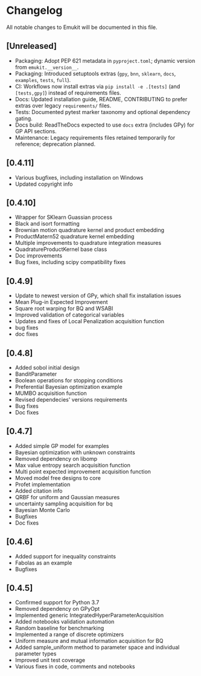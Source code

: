 # Changelog
All notable changes to Emukit will be documented in this file.

## [Unreleased]
- Packaging: Adopt PEP 621 metadata in `pyproject.toml`; dynamic version from `emukit.__version__`.
- Packaging: Introduced setuptools extras (`gpy`, `bnn`, `sklearn`, `docs`, `examples`, `tests`, `full`).
- CI: Workflows now install extras via `pip install -e .[tests]` (and `[tests,gpy]`) instead of requirements files.
- Docs: Updated installation guide, README, CONTRIBUTING to prefer extras over legacy `requirements/` files.
- Tests: Documented pytest marker taxonomy and optional dependency gating.
- Docs build: ReadTheDocs expected to use `docs` extra (includes GPy) for GP API sections.
- Maintenance: Legacy requirements files retained temporarily for reference; deprecation planned.

## [0.4.11]
- Various bugfixes, including installation on Windows
- Updated copyright info

## [0.4.10]
- Wrapper for SKlearn Guassian process
- Black and isort formatting
- Brownian motion quadrature kernel and product embedding
- ProductMatern52 quadrature kernel embedding 
- Multiple improvements to quadrature integration measures
- QuadratureProductKernel base class
- Doc improvements
- Bug fixes, including scipy compatibility fixes

## [0.4.9]
- Update to newest version of GPy, which shall fix installation issues
- Mean Plug-in Expected Improvement
- Square root warping for BQ and WSABI
- Improved validation of categorical variables
- Updates and fixes of Local Penalization acquisition function
- bug fixes
- doc fixes

## [0.4.8]
- Added sobol initial design
- BanditParameter
- Boolean operations for stopping conditions
- Preferential Bayesian optimization example
- MUMBO acquisition function
- Revised dependecies' versions requirements
- Bug fixes
- Doc fixes

## [0.4.7]
- Added simple GP model for examples
- Bayesian optimization with unknown constraints
- Removed dependency on libomp
- Max value entropy search acquisition function
- Multi point expected improvement acquisition function
- Moved model free designs to core
- Profet implementation
- Added citation info
- QRBF for uniform and Gaussian measures
- uncertainty sampling acquisition for bq
- Bayesian Monte Carlo
- Bugfixes
- Doc fixes

## [0.4.6]
- Added support for inequality constraints
- Fabolas as an example
- Bugfixes

## [0.4.5]
- Confirmed support for Python 3.7
- Removed dependency on GPyOpt
- Implemented generic IntegratedHyperParameterAcquisition
- Added notebooks validation automation
- Random baseline for benchmarking
- Implemented a range of discrete optimizers
- Uniform measure and mutual information acquisition for BQ
- Added sample_uniform method to parameter space and individual parameter types
- Improved unit test coverage
- Various fixes in code, comments and notebooks
